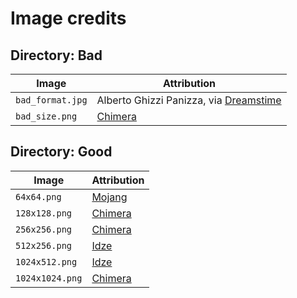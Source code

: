 # Image credits

## Directory: Bad

| Image | Attribution
| --- | ---
| `bad_format.jpg` | Alberto Ghizzi Panizza, via [Dreamstime](https://www.dreamstime.com/aghizzi_info)
| `bad_size.png` | [Chimera](https://poppyrays.tumblr.com/)

## Directory: Good
| Image | Attribution
| --- | ---
| `64x64.png` | [Mojang](https://www.minecraft.net)
| `128x128.png` | [Chimera](https://poppyrays.tumblr.com/)
| `256x256.png` | [Chimera](https://poppyrays.tumblr.com/)
| `512x256.png` | [Idze](https://www.deviantart.com/idze)
| `1024x512.png` | [Idze](https://www.deviantart.com/idze)
| `1024x1024.png` | [Chimera](https://poppyrays.tumblr.com/)
